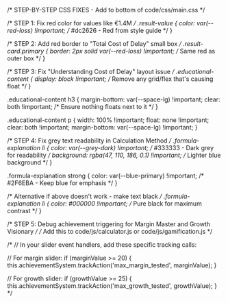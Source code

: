 /* STEP-BY-STEP CSS FIXES - Add to bottom of code/css/main.css */

/* STEP 1: Fix red color for values like €1.4M */
.result-value {
  color: var(--red-loss) !important; /* #dc2626 - Red from style guide */
}

/* STEP 2: Add red border to "Total Cost of Delay" small box */
.result-card.primary {
  border: 2px solid var(--red-loss) !important; /* Same red as outer box */
}

/* STEP 3: Fix "Understanding Cost of Delay" layout issue */
.educational-content {
  display: block !important; /* Remove any grid/flex that's causing float */
}

.educational-content h3 {
  margin-bottom: var(--space-lg) !important;
  clear: both !important; /* Ensure nothing floats next to it */
}

.educational-content p {
  width: 100% !important;
  float: none !important;
  clear: both !important;
  margin-bottom: var(--space-lg) !important;
}

/* STEP 4: Fix grey text readability in Calculation Method */
.formula-explanation li {
  color: var(--grey-dark) !important; /* #333333 - Dark grey for readability */
  background: rgba(47, 110, 186, 0.1) !important; /* Lighter blue background */
}

.formula-explanation strong {
  color: var(--blue-primary) !important; /* #2F6EBA - Keep blue for emphasis */
}

/* Alternative if above doesn't work - make text black */
.formula-explanation li {
  color: #000000 !important; /* Pure black for maximum contrast */
}

/* STEP 5: Debug achievement triggering for Margin Master and Growth Visionary */
/* Add this to code/js/calculator.js or code/js/gamification.js */

/*
// In your slider event handlers, add these specific tracking calls:

// For margin slider:
if (marginValue >= 20) {
    this.achievementSystem.trackAction('max_margin_tested', marginValue);
}

// For growth slider:
if (growthValue >= 25) {
    this.achievementSystem.trackAction('max_growth_tested', growthValue);
}
*/